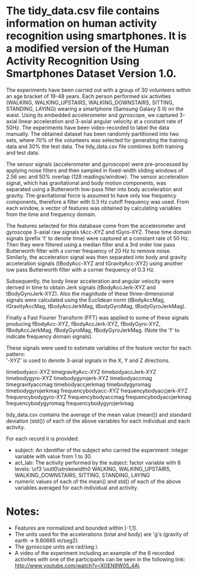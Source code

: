 # The tidy_data.csv file contains information on human activity recognition using smartphones. It is a modified version of the Human Activity Recognition Using Smartphones Dataset Version 1.0.

The experiments have been carried out with a group of 30 volunteers within an age bracket of 19-48 years. Each person performed six activities (WALKING, WALKING_UPSTAIRS, WALKING_DOWNSTAIRS, SITTING, STANDING, LAYING) wearing a smartphone (Samsung Galaxy S II) on the waist. Using its embedded accelerometer and gyroscope, we captured 3-axial linear acceleration and 3-axial angular velocity at a constant rate of 50Hz. The experiments have been video-recorded to label the data manually. The obtained dataset has been randomly partitioned into two sets, where 70% of the volunteers was selected for generating the training data and 30% the test data. The tidy_data.csv file combines both training and test data.

The sensor signals (accelerometer and gyroscope) were pre-processed by applying noise filters and then sampled in fixed-width sliding windows of 2.56 sec and 50% overlap (128 readings/window). The sensor acceleration signal, which has gravitational and body motion components, was separated using a Butterworth low-pass filter into body acceleration and gravity. The gravitational force is assumed to have only low frequency components, therefore a filter with 0.3 Hz cutoff frequency was used. From each window, a vector of features was obtained by calculating variables from the time and frequency domain. 

The features selected for this database come from the accelerometer and gyroscope 3-axial raw signals tAcc-XYZ and tGyro-XYZ. These time domain signals (prefix 't' to denote time) were captured at a constant rate of 50 Hz. Then they were filtered using a median filter and a 3rd order low pass Butterworth filter with a corner frequency of 20 Hz to remove noise. Similarly, the acceleration signal was then separated into body and gravity acceleration signals (tBodyAcc-XYZ and tGravityAcc-XYZ) using another low pass Butterworth filter with a corner frequency of 0.3 Hz. 

Subsequently, the body linear acceleration and angular velocity were derived in time to obtain Jerk signals (tBodyAccJerk-XYZ and tBodyGyroJerk-XYZ). Also the magnitude of these three-dimensional signals were calculated using the Euclidean norm (tBodyAccMag, tGravityAccMag, tBodyAccJerkMag, tBodyGyroMag, tBodyGyroJerkMag).

Finally a Fast Fourier Transform (FFT) was applied to some of these signals producing fBodyAcc-XYZ, fBodyAccJerk-XYZ, fBodyGyro-XYZ, fBodyAccJerkMag, fBodyGyroMag, fBodyGyroJerkMag. (Note the 'f' to indicate frequency domain signals).

These signals were used to estimate variables of the feature vector for each pattern:  
'-XYZ' is used to denote 3-axial signals in the X, Y and Z directions.

timebodyacc-XYZ
timegravityAcc-XYZ
timebodyaccJerk-XYZ
timebodygyro-XYZ
timebodygyrojerk-XYZ
timebodyaccmag
timegravityaccmag
timebodyaccjerkmag
timebodygyromag
timebodygyrojerkmag
frequencybodyacc-XYZ
frequencybodyaccjerk-XYZ
frequencybodygyro-XYZ
frequencybodyaccmag
frequencybodyaccjerkmag
frequencybodygyromag
frequencybodygyrojerkmag 

tidy_data.csv contains the average of the mean value (mean()) and standard deviation (std()) of each of the above variables for each individual and each activity.

For each record it is provided:

- subject: An identifier of the subject who carried the experiment: integer variable with value from 1 to 30.
- act_lab: The activity performed by the subject: factor variable with 6 levels: \cf3 \outl0\strokewidth0 WALKING, WALKING_UPSTAIRS, WALKING_DOWNSTAIRS, SITTING, STANDING, LAYING
- numeric values of each of the mean() and std() of each of the above variables averaged for each individual and activity.

Notes: 
======
- Features are normalized and bounded within [-1,1].
- The units used for the accelerations (total and body) are 'g's (gravity of earth -> 9.80665 m/seg2).
- The gyroscope units are rad/seg.\
- A video of the experiment including an example of the 6 recorded activities with one of the participants can be seen in the following link: http://www.youtube.com/watch?v=XOEN9W05_4A\

